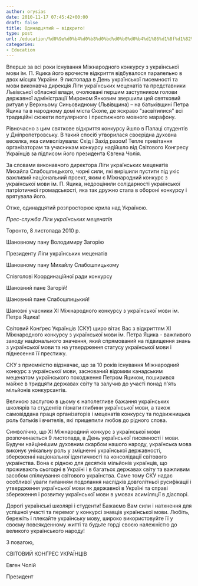 ```yaml
---
author: orysias
date: 2010-11-17 07:45:42+00:00
draft: false
title: Одинадцятий – відкрито!
type: post
url: /education/%d0%9e%d0%b4%d0%b8%d0%bd%d0%b0%d0%b4%d1%86%d1%8f%d1%82%d0%b8%d0%b9-%e2%80%93-%d0%b2%d1%96%d0%b4%d0%ba%d1%80%d0%b8%d1%82%d0%be/
categories:
- Education
---
```


Вперше за всі роки існування Міжнародного конкурсу з української мови ім. П. Яцика його врочисте відкриття відбувалося паралельно в двох місцях України. 9 листопада в День української писемності та мови виконавча дирекція Ліги українських меценатів та представники Львівської обласної влади, очолювані першим заступником голови державної адміністрації Мироном Янковим звершили цей святковий ритуал у Верхньому Синьовидному (Львівщина) – на батьківщині Петра Яцика та в народному домі міста Сколе, де яскраво "засвітилися" всі традиційні сюжети популярного і престижного мовного марафону.

Рівночасно з цим святкове відкриття конкурсу йшло в Палаці студентів у Дніпропетровську. В такий спосіб утворилася своєрідна духовна веселка, яка символізувала: Схід і Захід разом! Тепле привітання організаторам та учасникам конкурсу надійшло від Світового Конгресу Українців за підписом його президента Євгена Чолія.

За словами виконавчого директора Ліги українських меценатів Михайла Слабошпицького, чорні сили, які вирішили пустити під укіс важливий національний проект, яким є Міжнародний конкурс з української мови ім. П. Яцика, недооцінили солідарності української патріотичної громадськості, яка так дружно стала в обороні конкурсу і врятувала його.

Отже, одинадцятий розпросторює крила над Україною.

_Прес-служба Ліги українських меценатів_

_<!-- more -->_

Торонто, 8 листопада 2010 р.

Шановному пану Володимиру Загорію

Президенту Ліги українських меценатів

Шановному пану Михайлу Слабошпицькому

Співголові Координаційної ради конкурсу

Шановний пане Загорій!

Шановний пане Слабошпицький!

Шановні учасники XI Міжнародного конкурсу з української мови ім. Петра Яцика!

Світовий Конґрес Українців (СКУ) щиро вітає Вас з відкриттям XI Міжнародного конкурсу з української мови ім. Петра Яцика - важливого заходу національного значення, який спрямований на підвищення знань з української мови та на утвердження статусу української мови і піднесення її престижу.

СКУ з приємністю відзначає, що за 10 років існування Міжнародний конкурс з української мови, заснований відомим канадським меценатом українського походження Петром Яциком, поширився майже в тридцяти державах світу та залучив до участі понад п'ять мільйонів конкурсантів.

Великою заслугою в цьому є наполегливе бажання українських школярів та студентів пізнати глибини української мови, а також самовіддана праця організаторів і меценатів конкурсу та подвижницька роль батьків і вчителів, які прищепили любов до рідного слова.

Символічно, що XI Міжнародний конкурс з української мови розпочинається 9 листопада, в День української писемності і мови. Будучи найціннішим духовним скарбом нашого народу, українська мова виконує унікальну роль у зміцненні української державності, збереженні національної ідентичності та консолідації світового українства. Вона є рідною для десятків мільйонів українців, що проживають сьогодні в Україні і в багатьох державах світу та важливим засобом спілкування світового українства. Саме тому СКУ надає особливої уваги питанням подолання наслідків довголітньої русифікації і утвердження української мови як державної в Україні та справі збереження і розвитку української мови в умовах асиміляції в діаспорі.

Дорогі українські школярі і студенти! Бажаємо Вам сили і натхнення для успішної участі та перемог у конкурсі знавців української мови. Любіть, бережіть і плекайте українську мову, широко використовуйте її у своєму повсякденному житті та будьте горді своєю належністю до великого українського народу!

З повагою,

СВІТОВИЙ КОНҐРЕС УКРАЇНЦІВ

Евген Чолій

Президент
